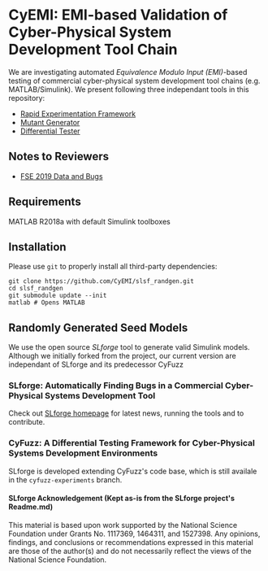 # CyEMI: EMI-based Validation of Cyber-Physical System Development Tool Chain

We are investigating automated _Equivalence Modulo Input (EMI)_-based testing of commercial cyber-physical system development tool chains (e.g. MATLAB/Simulink). We present following three independant tools in this repository:

- [Rapid Experimentation Framework](+covexp/)
- [Mutant Generator](+emi/)
- [Differential Tester](+difftest/)

## Notes to Reviewers

- [FSE 2019 Data and Bugs](notes/fse/)

## Requirements

MATLAB R2018a with default Simulink toolboxes

## Installation

Please use `git` to properly install all third-party dependencies:

    git clone https://github.com/CyEMI/slsf_randgen.git
    cd slsf_randgen
    git submodule update --init
    matlab # Opens MATLAB


## Randomly Generated Seed Models

We use the open source *SLforge* tool to generate valid Simulink models. 
Although we initially forked from the project, our current version are independant of SLforge and its predecessor CyFuzz

### SLforge: Automatically Finding Bugs in a Commercial Cyber-Physical Systems Development Tool

Check out [SLforge homepage](https://github.com/verivital/slsf_randgen/wiki) for latest news, running the tools and to contribute.

### CyFuzz: A Differential Testing Framework for Cyber-Physical Systems Development Environments

SLforge is developed extending CyFuzz's code base, which is still availale in the `cyfuzz-experiments` branch.

#### SLforge Acknowledgement (Kept as-is from the SLforge project's Readme.md)

This material is based upon work supported by the National Science Foundation under Grants No. 1117369, 1464311, and 1527398. Any opinions, findings, and conclusions or recommendations expressed in this material are those of the author(s) and do not necessarily reflect the views of the National Science Foundation.
